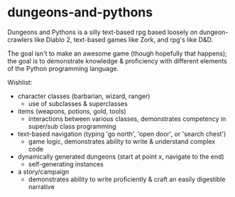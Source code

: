 # dungeons-and-pythons

Dungeons and Pythons is a silly text-based rpg based loosely on dungeon-crawlers like Diablo 2, text-based games like Zork, and rpg's like D&D.

The goal isn't to make an awesome game (though hopefully that happens); the goal is to demonstrate knowledge & proficiency with different elements of the Python programming language.

Wishlist:
* character classes (barbarian, wizard, ranger)
  * use of subclasses & superclasses
* items (weapons, potions, gold, tools)
  * interactions between various classes, demonstrates competency in super/sub class programming
* text-based navigation (typing 'go north', 'open door', or 'search chest')
  * game logic, demonstrates ability to write & understand complex code
* dynamically generated dungeons (start at point x, navigate to the end)
  * self-generating instances
* a story/campaign
  * demonstrates ability to write proficiently & craft an easily digestible narrative
